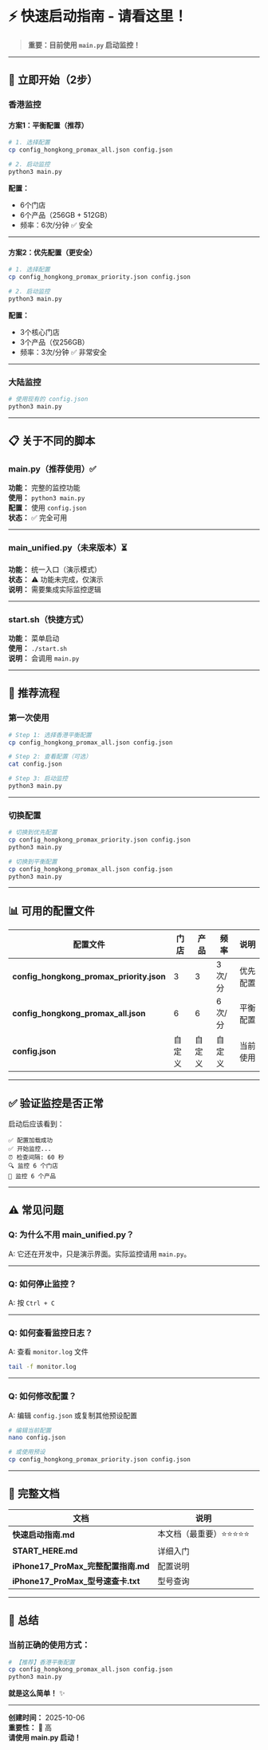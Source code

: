 # ⚡ 快速启动指南 - 请看这里！

> **重要：目前使用 `main.py` 启动监控！**

---

## 🚀 立即开始（2步）

### 香港监控

#### 方案1：平衡配置（推荐）

```bash
# 1. 选择配置
cp config_hongkong_promax_all.json config.json

# 2. 启动监控
python3 main.py
```

**配置：**
- 6个门店
- 6个产品（256GB + 512GB）
- 频率：6次/分钟 ✅ 安全

---

#### 方案2：优先配置（更安全）

```bash
# 1. 选择配置
cp config_hongkong_promax_priority.json config.json

# 2. 启动监控
python3 main.py
```

**配置：**
- 3个核心门店
- 3个产品（仅256GB）
- 频率：3次/分钟 ✅ 非常安全

---

### 大陆监控

```bash
# 使用现有的 config.json
python3 main.py
```

---

## 📋 关于不同的脚本

### main.py（推荐使用）✅

**功能：** 完整的监控功能  
**使用：** `python3 main.py`  
**配置：** 使用 `config.json`  
**状态：** ✅ 完全可用

---

### main_unified.py（未来版本）⏳

**功能：** 统一入口（演示模式）  
**状态：** ⚠️ 功能未完成，仅演示  
**说明：** 需要集成实际监控逻辑

---

### start.sh（快捷方式）

**功能：** 菜单启动  
**使用：** `./start.sh`  
**说明：** 会调用 `main.py`

---

## 🎯 推荐流程

### 第一次使用

```bash
# Step 1: 选择香港平衡配置
cp config_hongkong_promax_all.json config.json

# Step 2: 查看配置（可选）
cat config.json

# Step 3: 启动监控
python3 main.py
```

---

### 切换配置

```bash
# 切换到优先配置
cp config_hongkong_promax_priority.json config.json
python3 main.py

# 切换到平衡配置
cp config_hongkong_promax_all.json config.json
python3 main.py
```

---

## 📊 可用的配置文件

| 配置文件 | 门店 | 产品 | 频率 | 说明 |
|----------|------|------|------|------|
| **config_hongkong_promax_priority.json** | 3 | 3 | 3次/分 | 优先配置 |
| **config_hongkong_promax_all.json** | 6 | 6 | 6次/分 | 平衡配置 |
| **config.json** | 自定义 | 自定义 | 自定义 | 当前使用 |

---

## ✅ 验证监控是否正常

启动后应该看到：

```
✅ 配置加载成功
✅ 开始监控...
⏰ 检查间隔: 60 秒
🔍 监控 6 个门店
📱 监控 6 个产品
```

---

## ⚠️ 常见问题

### Q: 为什么不用 main_unified.py？

A: 它还在开发中，只是演示界面。实际监控请用 `main.py`。

---

### Q: 如何停止监控？

A: 按 `Ctrl + C`

---

### Q: 如何查看监控日志？

A: 查看 `monitor.log` 文件

```bash
tail -f monitor.log
```

---

### Q: 如何修改配置？

A: 编辑 `config.json` 或复制其他预设配置

```bash
# 编辑当前配置
nano config.json

# 或使用预设
cp config_hongkong_promax_priority.json config.json
```

---

## 📖 完整文档

| 文档 | 说明 |
|------|------|
| **快速启动指南.md** | 本文档（最重要）⭐⭐⭐⭐⭐ |
| **START_HERE.md** | 详细入门 |
| **iPhone17_ProMax_完整配置指南.md** | 配置说明 |
| **iPhone17_ProMax_型号速查卡.txt** | 型号查询 |

---

## 🎯 总结

### 当前正确的使用方式：

```bash
# 【推荐】香港平衡配置
cp config_hongkong_promax_all.json config.json
python3 main.py
```

**就是这么简单！** ✨

---

**创建时间：** 2025-10-06  
**重要性：** 🔴 高  
**请使用 main.py 启动！**


